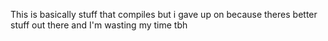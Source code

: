 This is basically stuff that compiles but i gave up on because theres better stuff out there and I'm wasting my time tbh
